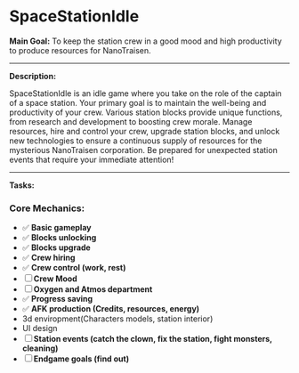 # SpaceStationIdle

**Main Goal:** To keep the station crew in a good mood and high productivity to produce resources for NanoTraisen.

---

**Description:**

SpaceStationIdle is an idle game where you take on the role of the captain of a space station. Your primary goal is to maintain the well-being and productivity of your crew. Various station blocks provide unique functions, from research and development to boosting crew morale. Manage resources, hire and control your crew, upgrade station blocks, and unlock new technologies to ensure a continuous supply of resources for the mysterious NanoTraisen corporation. Be prepared for unexpected station events that require your immediate attention!

---

**Tasks:**

### Core Mechanics:

* ✅ **Basic gameplay**
* ✅ **Blocks unlocking**
* ✅ **Blocks upgrade**
* ✅ **Crew hiring**
* ✅ **Crew control (work, rest)**
* ☐ **Crew Mood**
* ☐ **Oxygen and Atmos department**
* ✅ **Progress saving**
* ✅ **AFK production (Credits, resources, energy)**
* 3d enviropment(Characters models, station interior)
* UI design
* ☐ **Station events (catch the clown, fix the station, fight monsters, cleaning)**
* ☐ **Endgame goals (find out)**
